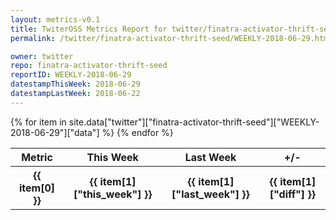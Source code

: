 ```yaml
---
layout: metrics-v0.1
title: TwiterOSS Metrics Report for twitter/finatra-activator-thrift-seed | WEEKLY-2018-06-29 | 2018-06-29
permalink: /twitter/finatra-activator-thrift-seed/WEEKLY-2018-06-29.html

owner: twitter
repo: finatra-activator-thrift-seed
reportID: WEEKLY-2018-06-29
datestampThisWeek: 2018-06-29
datestampLastWeek: 2018-06-22
---
```


<table style="width: 100%">
    <tr>
        <th>Metric</th>
        <th>This Week</th>
        <th>Last Week</th>
        <th>+/-</th>
    </tr>
    {% for item in site.data["twitter"]["finatra-activator-thrift-seed"]["WEEKLY-2018-06-29"]["data"] %}
    <tr>
        <th>{{ item[0] }}</th>
        <th>{{ item[1]["this_week"] }}</th>
        <th>{{ item[1]["last_week"] }}</th>
        <th>{{ item[1]["diff"] }}</th>
    </tr>
    {% endfor %}
</table>


